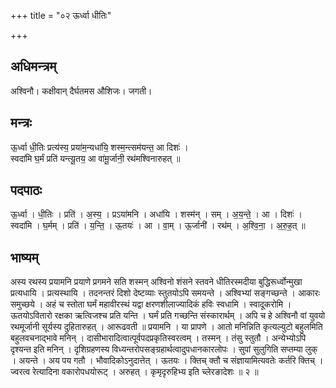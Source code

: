 +++
title = "०२ ऊर्ध्वा धीतिः"

+++
## अधिमन्त्रम्
अश्विनौ। कक्षीवान् दैर्घतमस औशिजः। जगती।

## मन्त्रः
ऊ॒र्ध्वा धी॒तिः प्रत्य॑स्य॒ प्रया॑म॒न्यधा॑यि॒ शस्म॒न्त्सम॑यन्त॒ आ दिशः॑ ।  
स्वदा॑मि घ॒र्मं प्रति॑ यन्त्यू॒तय॒ आ वा॑मू॒र्जानी॒ रथ॑मश्विनारुहत् ॥

## पदपाठः
ऊ॒र्ध्वा । धी॒तिः । प्रति॑ । अ॒स्य॒ । प्रऽया॑मनि । अधा॑यि । शस्म॑न् । सम् । अ॒य॒न्ते॒ । आ । दिशः॑ ।  
स्वदा॑मि । घ॒र्मम् । प्रति॑ । य॒न्ति॒ । ऊ॒तयः॑ । आ । वा॒म् । ऊ॒र्जानी॑ । रथ॑म् । अ॒श्वि॒ना॒ । अ॒रु॒ह॒त् ॥

## भाष्यम्
अस्य रथस्य प्रयामनि प्रयाणे प्रगमने सति शस्मन् अश्विनो शंसने स्तवने धीतिरस्मदीया बुद्धिरूर्ध्वोन्मुखा प्रत्यधायि । प्रत्यस्थायि । तदनन्तरं दिशो देष्टव्याः स्तुतयोऽपि समयन्ते । अश्विभ्यां सङ्गच्छन्ते । आकारः समुच्छये । अहं च स्तोता घर्मं महावीरस्थं यद्वा क्षरणशीलाज्यादिकं हविः स्वधामि । स्वादूकरोमि । ऊतयोऽवितारो रक्षका ऋत्विजश्च प्रति यन्ति । घर्मं प्रति गच्छन्ति संस्कारार्थम् । अपि च हे अश्विनौ वां युवयो रथमूर्जानी सूर्यस्य दुहितारुहत् । आरूढवती ॥ प्रयामनि । या प्रापणे । आतो मनिन्निति कृत्यल्युटो बहुलमिति बहुलवचनाद्भावे मनिन् । दासीभारादित्वात्पूर्वपदप्रकृतिस्वरत्वम् । तस्मन् । तंसु स्तुतौ । अन्येभ्योऽपि दृश्यन्त इति मनिन् । दृशिग्रहणस्य विध्यन्तरोपसङ्ग्रहार्थत्वादुपधानकारलोपः । सुपां सुलुगिति सप्तम्या लुक् । अयन्ते । अय पय गतौ । भौवादिकोऽनुदात्तेत् । ऊतयः । क्तिच् क्तौ च संज्ञायामित्यवतेः कर्तरि क्तिच् । ज्वरत्व रेत्यादिना वकारोपधयोरूट् । अरुहत् । कृमृदृरुहिभ्य इति च्लेरङादेशः ॥ २ ॥